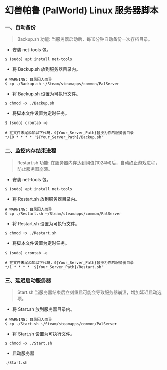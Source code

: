 # 幻兽帕鲁 (PalWorld) Linux 服务器脚本

### 一、自动备份

> Backup.sh
> 功能: 当服务器启动后，每10分钟自动备份一次存档目录。

+ 安装 net-tools 包。

```
$ (sudo) apt install net-tools
```

+ 将 Backup.sh 放到服务器目录内。

```
# WARNING: 目录因人而异
$ cp ./Backup.sh ~/Steam/steamapps/common/PalServer
```

+ 将 Backup.sh 设置为可执行文件。

```
$ chmod +x ./Backup.sh
```

+ 将脚本文件设置为定时任务。

```
$ (sudo) crontab -e

# 在文件末尾添加以下代码，${Your_Server_Path}替换为你的服务器目录
*/10 * * * * '${Your_Server_Path}/Backup.sh'
```

### 二、监控内存结束进程

> Restart.sh
> 功能: 在服务器内存达到阈值(1024M)后，自动终止游戏进程，防止服务器崩溃。

+ 安装 net-tools 包。

```
$ (sudo) apt install net-tools
```

+ 将 Restart.sh 放到服务器目录内。

```
# WARNING: 目录因人而异
$ cp ./Restart.sh ~/Steam/steamapps/common/PalServer
```

+ 将 Restart.sh 设置为可执行文件。

```
$ chmod +x ./Restart.sh
```

+ 将脚本文件设置为定时任务。

```
$ (sudo) crontab -e

# 在文件末尾添加以下代码，${Your_Server_Path}替换为你的服务器目录
*/1 * * * * '${Your_Server_Path}/Restart.sh'
```

### 三、延迟启动服务器

> Start.sh
> 当服务器结束后立刻重启可能会导致服务器崩溃，增加延迟启动选项。

+ 将 Start.sh 放到服务器目录内。

```
# WARNING: 目录因人而异
$ cp ./Start.sh ~/Steam/steamapps/common/PalServer
```

+ 将 Start.sh 设置为可执行文件。

```
$ chmod +x ./Start.sh
```

+ 启动服务器

```
./Start.sh
```
